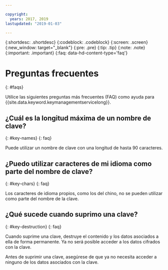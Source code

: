 ```yaml
---

copyright:
  years: 2017, 2019
lastupdated: "2019-01-03"

---
```


{:shortdesc: .shortdesc}
{:codeblock: .codeblock}
{:screen: .screen}
{:new_window: target="_blank"}
{:pre: .pre}
{:tip: .tip}
{:note: .note}
{:important: .important}
{:faq: data-hd-content-type='faq'}

# Preguntas frecuentes
{: #faqs}

Utilice las siguientes preguntas más frecuentes (FAQ) como ayuda para {{site.data.keyword.keymanagementservicelong}}.

## ¿Cuál es la longitud máxima de un nombre de clave?
{: #key-names}
{: faq}

Puede utilizar un nombre de clave con una longitud de hasta 90 caracteres.
   
## ¿Puedo utilizar caracteres de mi idioma como parte del nombre de clave?
{: #key-chars}
{: faq}

Los caracteres de idioma propios, como los del chino, no se pueden utilizar como parte del nombre de la clave.

## ¿Qué sucede cuando suprimo una clave?
{: #key-destruction}
{: faq}

Cuando suprime una clave, destruye el contenido y los datos asociados a ella de forma permanente. Ya no será posible acceder a los datos cifrados con la clave. 

Antes de suprimir una clave, asegúrese de que ya no necesita acceder a ninguno de los datos asociados con la clave.  


